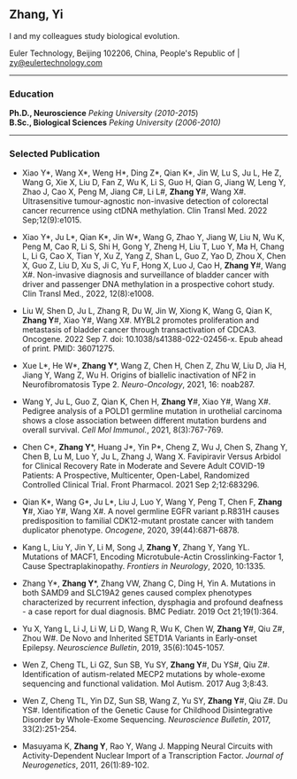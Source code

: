 ## Zhang, Yi

I and my colleagues study biological evolution.  

Euler Technology, Beijing 102206, China, People's Republic of | zy@eulertechnology.com

****

### Education

**Ph.D., Neuroscience**   *Peking University  (2010-2015*)    
**B.Sc., Biological Sciences**  *Peking University  (2006-2010)*    

****

### Selected Publication

- Xiao Y\*, Wang X\*, Weng H\*, Ding Z\*, Qian K\*, Jin W, Lu S, Ju L, He Z, Wang G, Xie X, Liu D, Fan Z, Wu K, Li S, Guo H, Qian G, Jiang W, Leng Y, Zhao J, Cao X, Peng M, Jiang C\#, Li L\#, **Zhang Y**\#, Wang X\#. Ultrasensitive tumour-agnostic non-invasive detection of colorectal cancer recurrence using ctDNA methylation. Clin Transl Med. 2022 Sep;12(9):e1015. 

- Xiao Y\*, Ju L\*, Qian K\*, Jin W\*, Wang G, Zhao Y, Jiang W, Liu N, Wu K, Peng M, Cao R, Li S, Shi H, Gong Y, Zheng H, Liu T, Luo Y, Ma H, Chang L, Li G, Cao X, Tian Y, Xu Z, Yang Z, Shan L, Guo Z, Yao D, Zhou X, Chen X, Guo Z, Liu D, Xu S, Ji C, Yu F, Hong X, Luo J, Cao H, **Zhang Y**\#, Wang X\#. Non-invasive diagnosis and surveillance of bladder cancer with driver and passenger DNA methylation in a prospective cohort study. Clin Transl Med., 2022, 12(8):e1008. 

- Liu W, Shen D, Ju L, Zhang R, Du W, Jin W, Xiong K, Wang G, Qian K, **Zhang Y**\#, Xiao Y\#, Wang X\#. MYBL2 promotes proliferation and metastasis of bladder cancer through transactivation of CDCA3. Oncogene. 2022 Sep 7. doi: 10.1038/s41388-022-02456-x. Epub ahead of print. PMID: 36071275.

- Xue L\*, He W\*, **Zhang Y**\*, Wang Z, Chen H, Chen Z, Zhu W, Liu D, Jia H, Jiang Y, Wang Z, Wu H. Origins of biallelic inactivation of NF2 in Neurofibromatosis Type 2. *Neuro-Oncology*, 2021, 16: noab287.  
 
- Wang Y, Ju L, Guo Z, Qian K, Chen H, **Zhang Y**\#, Xiao Y\#, Wang X\#. Pedigree analysis of a POLD1 germline mutation in urothelial carcinoma shows a close association between different mutation burdens and overall survival. *Cell Mol Immunol.*, 2021, 8(3):767-769.   

- Chen C\*, **Zhang Y**\*, Huang J\*, Yin P\*, Cheng Z, Wu J, Chen S, Zhang Y, Chen B, Lu M, Luo Y, Ju L, Zhang J, Wang X. Favipiravir Versus Arbidol for Clinical Recovery Rate in Moderate and Severe Adult COVID-19 Patients: A Prospective, Multicenter, Open-Label, Randomized Controlled Clinical Trial. Front Pharmacol. 2021 Sep 2;12:683296.

- Qian K\*, Wang G\*, Ju L\*, Liu J, Luo Y, Wang Y, Peng T, Chen F, **Zhang Y**\#, Xiao Y\#, Wang X\#. A novel germline EGFR variant p.R831H causes predisposition to familial CDK12-mutant prostate cancer with tandem duplicator phenotype. *Oncogene*, 2020, 39(44):6871-6878.   

- Kang L, Liu Y, Jin Y, Li M, Song J, **Zhang Y**, Zhang Y, Yang YL. Mutations of MACF1, Encoding Microtubule-Actin Crosslinking-Factor 1, Cause Spectraplakinopathy. *Frontiers in Neurology*, 2020, 10:1335. 

- Zhang Y\*, **Zhang Y**\*, Zhang VW, Zhang C, Ding H, Yin A. Mutations in both SAMD9 and SLC19A2 genes caused complex phenotypes characterized by recurrent infection, dysphagia and profound deafness - a case report for dual diagnosis. BMC Pediatr. 2019 Oct 21;19(1):364.

- Yu X, Yang L, Li J, Li W, Li D, Wang R, Wu K, Chen W, **Zhang Y**\#, Qiu Z\#, Zhou W\#. De Novo and Inherited SETD1A Variants in Early-onset Epilepsy. *Neuroscience Bulletin*, 2019, 35(6):1045-1057.  

- Wen Z, Cheng TL, Li GZ, Sun SB, Yu SY, **Zhang Y**\#, Du YS\#, Qiu Z\#. Identification of autism-related MECP2 mutations by whole-exome sequencing and functional validation. Mol Autism. 2017 Aug 3;8:43. 

- Wen Z, Cheng TL, Yin DZ, Sun SB, Wang Z, Yu SY, **Zhang Y**\#, Qiu Z\#. Du YS\#. Identification of the Genetic Cause for Childhood Disintegrative Disorder by Whole-Exome Sequencing. *Neuroscience Bulletin*, 2017, 33(2):251-254.  

- Masuyama K, **Zhang Y**, Rao Y, Wang J. Mapping Neural Circuits with Activity-Dependent Nuclear Import of a Transcription Factor. *Journal of Neurogenetics*, 2011, 26(1):89-102.   




